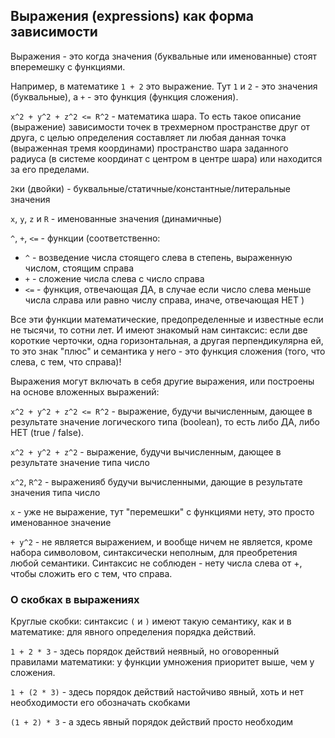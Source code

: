## Выражения (expressions) как форма зависимости

Выражения - это когда значения (буквальные или именованные) стоят вперемешку с функциями.

Например, в математике `1 + 2` это выражение. Тут `1` и `2` - это значения (буквальные), а `+` - это функция (функция сложения).

`x^2 + y^2 + z^2 <= R^2` - математика шара. То есть такое описание (выражение) зависимости точек в трехмерном пространстве друг от друга, с целью определения составляет ли любая данная точка (выраженная тремя координами) пространство шара заданного радиуса (в системе координат с центром в центре шара) или находится за его пределами.

`2`ки (двойки) - буквальные/статичные/константные/литеральные значения

`x`, `y`, `z` и `R` - именованные значения (динамичные)

`^`, `+`, `<=` - функции (соответственно:
- `^` - возведение числа стоящего слева в степень, выраженную числом, стоящим справа
- `+` - сложение числа слева с число справа
- `<=` - функция, отвечающая ДА, в случае если число слева меньше числа слрава или равно числу справа, иначе, отвечающая НЕТ )

Все эти функции математические, предопределенные и известные если не тысячи, то сотни лет. И имеют знакомый нам синтаксис: если две короткие черточки, одна горизонтальная, а другая перпендикулярна ей, то это знак "плюс" и семантика у него - это функция сложения (того, что слева, с тем, что справа)!

Выражения могут включать в себя другие выражения, или построены на основе вложенных выражений:

`x^2 + y^2 + z^2 <= R^2` - выражение, будучи вычисленным, дающее в результате значение логического типа (boolean), то есть либо ДА, либо НЕТ (true / false).

`x^2 + y^2 + z^2` - выражение, будучи вычисленным, дающее в результате значение типа число

`x^2`, `R^2` - выраженияб будучи вычисленными, дающие в результате значения типа число

`x` - уже не выражение, тут "перемешки" с функциями нету, это просто именованное значение

`+ y^2` - не является выражением, и вообще ничем не является, кроме набора символовом, синтаксически неполным, для преобретения любой семантики. Синтаксис не соблюден - нету числа слева от +, чтобы сложить его с тем, что справа.

### О скобках в выражениях

Круглые скобки: синтаксис `(` и `)` имеют такую семантику, как и в математике: для явного определения порядка действий.

`1 + 2 * 3` - здесь порядок действий неявный, но оговоренный правилами математики: у функции умножения приоритет выше, чем у сложения.

`1 + (2 * 3)` - здесь порядок действий настойчиво явный, хоть и нет необходимости его обозначать скобками

`(1 + 2) * 3` - а здесь явный порядок действий просто необходим

